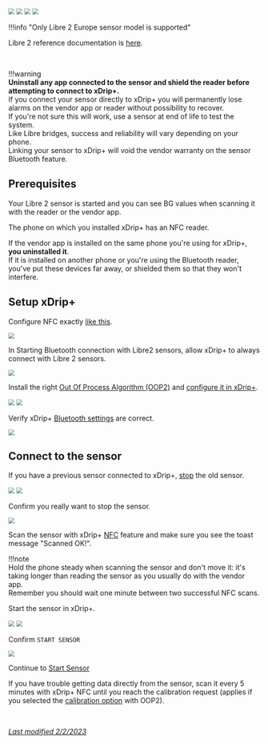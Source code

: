 <img src="../../images/hamburger_menu.png" style="zoom:75%;" />  
<img src="../../images/M-S.png" style="zoom:75%;" />  
<img src="../../images/M-S-HDS.png" style="zoom:75%;" />  
<img src="../images/M-S-HDSlistC.png" style="zoom:75%;" />

!!!info "Only Libre 2 Europe sensor model is supported"

Libre 2 reference documentation is [here](https://www.minimallooper.com/post/how-to-setup-freestyle-libre-2-and-oop2-to-use-a-native-bluetooth-connection-in-xdrip).

</br>

!!!warning  
    **Uninstall any app connected to the sensor and shield the reader before attempting to connect to xDrip+.**  
    If you connect your sensor directly to xDrip+ you will permanently lose alarms on the vendor app or reader without possibility to recover.  
    If you're not sure this will work, use a sensor at end of life to test the system.  
    Like Libre bridges, success and reliability will vary depending on your phone.  
    Linking your sensor to xDrip+ will void the vendor warranty on the sensor Bluetooth feature.

## Prerequisites

Your Libre 2 sensor is started and you can see BG values when scanning it with the reader or the vendor app.

The phone on which you installed xDrip+ has an NFC reader.

If the vendor app is installed on the same phone you're using for xDrip+, **you uninstalled it**.  
If it is installed on another phone or you're using the Bluetooth reader, you've put these devices far away, or shielded them so that they won't interfere.

## Setup xDrip+

Configure NFC exactly [like this](../libreNFC/#enabling-nfc).

<img src="../images/M-S-HDS-NFC-L2.png" style="zoom:75%;" />

In Starting Bluetooth connection with Libre2 sensors, allow xDrip+ to always connect with Libre 2 sensors.

<img src="../images/M-S-HDS-NFC-L2b.png" style="zoom:75%;" />

Install the right [Out Of Process Algorithm (OOP2)](../../use/OOP/#oop2) and [configure it in xDrip+](../../use/misc/#out-of-process-algorithm).

<img src="../../use/images/M-S-LCS15h.png" style="zoom:75%;" />

<img src="../../use/images/M-S-LCS15i2.png" style="zoom:75%;" />

Verify xDrip+ [Bluetooth settings](../libreBT/#bridge-settings) are correct.

<img src="../images/M-S-LCS-BT-L2a.png" style="zoom:75%;" />

## Connect to the sensor

If you have a previous sensor connected to xDrip+, [stop](../../use/stopsensor) the old sensor.

<img src="../../images/hamburger_menu.png" style="zoom:75%;" />

<img src="../images/M-StoS.png" style="zoom:75%;" />

Confirm you really want to stop the sensor.

<img src="../images/M-StoSC.png" style="zoom:75%;" />

Scan the sensor with xDrip+ [NFC](../libreNFC) feature and make sure you see the toast message "Scanned OK!".

!!!note  
    Hold the phone steady when scanning the sensor and don't move it: it's taking longer than reading the sensor as you usually do with the vendor app.  
    Remember you should wait one minute between two successful NFC scans.

Start the sensor in xDrip+.

<img src="../../images/hamburger_menu.png" style="zoom:75%;" />

<img src="../images/M-StaS.png" style="zoom:75%;" />

Confirm `START SENSOR`

<img src="../images/M-StaSC.png" style="zoom:75%;" />

Continue to [Start Sensor](../../use/startsensor/#libre)

If you have trouble getting data directly from the sensor, scan it every 5 minutes with xDrip+ NFC until you reach the calibration request (applies if you selected the [calibration option](../../use/misc/#oop2) with OOP2).

</br>

[*Last modified 2/2/2023*](https://github.com/NightscoutFoundation/xDrip/releases/tag/2023.02.02)

